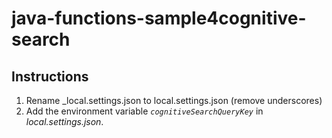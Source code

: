 # java-functions-sample4cognitive-search

## Instructions

1. Rename _local.settings.json to local.settings.json (remove underscores)
1. Add the environment variable _`cognitiveSearchQueryKey`_ in _local.settings.json_.
